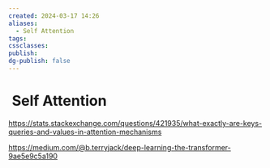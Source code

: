 ```yaml
---
created: 2024-03-17 14:26
aliases:
  - Self Attention
tags: 
cssclasses: 
publish: 
dg-publish: false
---
```


<!--
tags: 
-->

<!--internal
parent:: [[]]
child:: [[]]
related:: [[]]
-->

<!--external
- [ ] []()
-->

#  Self Attention

https://stats.stackexchange.com/questions/421935/what-exactly-are-keys-queries-and-values-in-attention-mechanisms

https://medium.com/@b.terryjack/deep-learning-the-transformer-9ae5e9c5a190